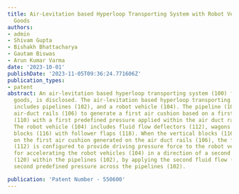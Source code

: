 ```yaml
---
title: Air-Levitation based Hyperloop Transporting System with Robot Vehicle for Transporting
  Goods
authors:
- admin
- Shivam Gupta
- Bishakh Bhattacharya
- Gautam Biswas
- Arun Kumar Varma
date: '2023-10-01'
publishDate: '2023-11-05T09:36:24.771606Z'
publication_types:
- patent
abstract: An air-levitation based hyperloop transporting system (100) for transporting
  goods, is disclosed. The air-levitation based hyperloop transporting system (100)
  includes pipelines (102), and a robot vehicle (104). The pipeline (102) includes
  air-duct rails (106) to generate a first air cushion based on a first fluid flow
  (110) with a first predefined pressure applied within the air duct rails (106).
  The robot vehicle (104) includes fluid flow deflectors (112), wagons (114), vertical
  blocks (116) with follower flaps (118). When the vertical blocks (116) is levitated
  on the first air cushion generated on the air duct rails (106), the fluid flow deflectors
  (112) is configured to provide driving pressure force to the robot vehicles (104)
  for accelerating the robot vehicles (104) in a direction of a second fluid flow
  (120) within the pipelines (102), by applying the second fluid flow (120) with the
  second predefined pressure across the pipelines (102).

publication: 'Patent Number - 550600'
---
```

